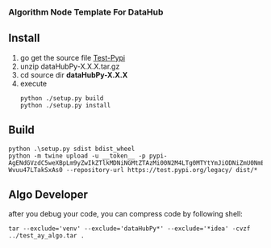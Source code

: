 ### Algorithm Node Template For DataHub

## Install
1. go get the source file [Test-Pypi](https://test.pypi.org/project/dataHubPy/0.0.7/)
2. unzip dataHubPy-X.X.X.tar.gz
3. cd source dir **dataHubPy-X.X.X**
4. execute
    ```shell
    python ./setup.py build
    python ./setup.py install
    ``` 

## Build
```shell
python .\setup.py sdist bdist_wheel
python -m twine upload -u __token__ -p pypi-AgENdGVzdC5weXBpLm9yZwIkZTlkMDNiNGMtZTAzMi00N2M4LTg0MTYtYmJiODNiZmU0NmE0AAIqWzMsImRkODRhMjdiLWQ2MDgtNDMyNi1hZTUyLWI4ZGM1OTgyNWM5NSJdAAAGIDqe93qMQUwOaIcx9VB60pbA9iEx-Wvuu47LTakSxAs0 --repository-url https://test.pypi.org/legacy/ dist/*

```

## Algo Developer

after you debug your code, you can compress code by following shell:
```shell
tar --exclude='venv' --exclude='dataHubPy*' --exclude='*idea' -cvzf ../test_ay_algo.tar .

```